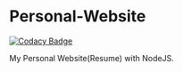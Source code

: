 # Personal-Website

[![Codacy Badge](https://api.codacy.com/project/badge/Grade/dcf19798ae9a48828f935ac9c1cba5e7)](https://app.codacy.com/app/bacali95/personal-website?utm_source=github.com&utm_medium=referral&utm_content=bacali95/personal-website&utm_campaign=Badge_Grade_Settings)

My Personal Website(Resume) with NodeJS.
